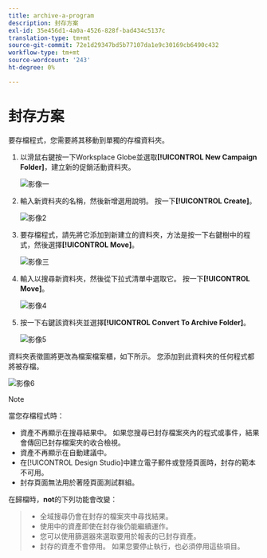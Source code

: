 ```yaml
---
title: archive-a-program
description: 封存方案
exl-id: 35e456d1-4a0a-4526-828f-bad434c5137c
translation-type: tm+mt
source-git-commit: 72e1d29347bd5b77107da1e9c30169cb6490c432
workflow-type: tm+mt
source-wordcount: '243'
ht-degree: 0%

---
```


# 封存方案

要存檔程式，您需要將其移動到單獨的存檔資料夾。

1. 以滑鼠右鍵按一下Worksplace Globe並選取&#x200B;**[!UICONTROL New Campaign Folder]**，建立新的促銷活動資料夾。

   ![影像一](/help/sky/assets/programs/archive-a-program/archive-a-program-1.png)

1. 輸入新資料夾的名稱，然後新增選用說明。 按一下&#x200B;**[!UICONTROL Create]**。

   ![影像2](/help/sky/assets/programs/archive-a-program/archive-a-program-2.png)

1. 要存檔程式，請先將它添加到新建立的資料夾，方法是按一下右鍵樹中的程式，然後選擇&#x200B;**[!UICONTROL Move]**。

   ![影像三](/help/sky/assets/programs/archive-a-program/archive-a-program-3.png)

1. 輸入以搜尋新資料夾，然後從下拉式清單中選取它。 按一下&#x200B;**[!UICONTROL Move]**。

   ![影像4](/help/sky/assets/programs/archive-a-program/archive-a-program-4.png)

1. 按一下右鍵該資料夾並選擇&#x200B;**[!UICONTROL Convert To Archive Folder]**。

   ![影像5](/help/sky/assets/programs/archive-a-program/archive-a-program-5.png)

資料夾表徵圖將更改為檔案檔案櫃，如下所示。 您添加到此資料夾的任何程式都將被存檔。

![影像6](/help/sky/assets/programs/archive-a-program/archive-a-program-6.png)

>[!NOTE]
>
>當您存檔程式時：
>
>* 資產不再顯示在搜尋結果中。 如果您搜尋已封存檔案夾內的程式或事件，結果會傳回已封存檔案夾的收合檢視。
>* 資產不再顯示在自動建議中。
>* 在[!UICONTROL Design Studio]中建立電子郵件或登陸頁面時，封存的範本不可用。
>* 封存頁面無法用於著陸頁面測試群組。

>
>
在歸檔時，**not**&#x200B;的下列功能會改變：
>
>* 全域搜尋仍會在封存的檔案夾中尋找結果。
>* 使用中的資產即使在封存後仍能繼續運作。
>* 您可以使用篩選器來選取要用於報表的已封存資產。
>* 封存的資產不會停用。 如果您要停止執行，也必須停用這些項目。

